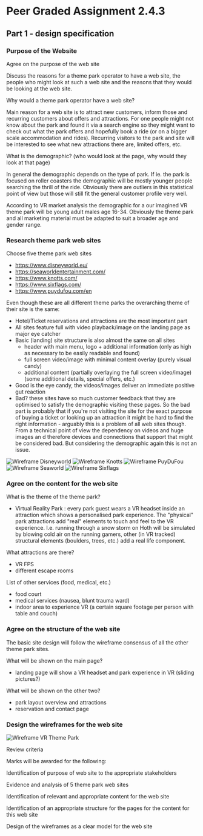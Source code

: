 # Peer Graded Assignment 2.4.3

## Part 1 - design specification

### Purpose of the Website

Agree on the purpose of the web site

Discuss the reasons for a theme park operator to have a web site, the people who might look at such a web site and the reasons that they would be looking at the web site.

Why would a theme park operator have a web site?

Main reason for a web site is to attract new customers, inform those and recurring customers about offers and attractions.
For one people might not know about the park and found it via a search engine so they might want to check out what the park offers and hopefully book a ride (or on a bigger scale accommodation and rides).
Recurring visitors to the park and site will be interested to see what new attractions there are, limited offers, etc.

What is the demographic? (who would look at the page, why would they look at that page)

In general the demographic depends on the type of park. If ie. the park is focused on roller coasters the demographic will be mostly younger people searching the thrill of the ride. Obviously there are outliers in this statistical point of view but those will still fit the general customer profile very well.

According to VR market analysis the demographic for a our imagined VR theme park will be young adult males age 16-34. Obviously the theme park and all marketing material must be adapted to suit a broader age and gender range.


### Research theme park web sites

Choose five theme park web sites
- https://www.disneyworld.eu/
- https://seaworldentertainment.com/
- https://www.knotts.com/
- https://www.sixflags.com/
- https://www.puydufou.com/en

Even though these are all different theme parks the overarching theme of their site is the same:
- Hotel/Ticket reservations and attractions are the most important part
- All sites feature full with video playback/image on the landing page as major eye catcher
- Basic (landing) site structure is also almost the same on all sites
	- header with main menu, logo + additional information (only as high as necessary to be easily readable and found)
	- full screen video/image with minimal content overlay (purely visual candy)
	- additional content (partially overlaying the full screen video/image) (some additional details, special offers, etc.)
- Good is the eye candy, the videos/images deliver an immediate positive gut reaction
- Bad? these sites have so much customer feedback that they are optimised to satisfy the demographic visiting these pages. So the bad part is probably that if you're not visiting the site for the exact purpose of buying a ticket or looking up an attraction it might be hard to find the right information - arguably this is a problem of all web sites though. From a technical point of view the dependency on videos and huge images an d therefore devices and connections that support that might be considered bad. But considering the demographic again this is not an issue.

![Wireframe Disneyworld](wireframe_disney.jpeg)
![Wireframe Knotts](wireframe_knotts.jpeg)
![Wireframe PuyDuFou](wireframe_puydufou.jpeg)
![Wireframe Seaworld](wireframe_seaworld.jpeg)
![Wireframe Sixflags](wireframe_sixflags.jpeg)


### Agree on the content for the web site

What is the theme of the theme park?
- Virtual Reality Park : every park guest wears a VR headset inside an attraction which shows a personalised park experience. The "physical" park attractions add "real" elements to touch and feel to the VR experience. I.e. running through a snow storm on Hoth will be simulated by blowing cold air on the running gamers, other (in VR tracked) structural elements (boulders, trees, etc.) add a real life component.

What attractions are there?
- VR FPS
- different escape rooms

List of other services (food, medical, etc.)
- food court
- medical services (nausea, blunt trauma ward)
- indoor area to experience VR (a certain square footage per person with table and couch)


### Agree on the structure of the web site

The basic site design will follow the wireframe consensus of all the other theme park sites.

What will be shown on the main page?
- landing page will show a VR headset and park experience in VR (sliding pictures?)

What will be shown on the other two?
- park layout overview and attractions
- reservation and contact page


### Design the wireframes for the web site

![Wireframe VR Theme Park](vrpark_wireframe.png)



Review criteria

Marks will be awarded for the following:

Identification of purpose of web site to the appropriate stakeholders

Evidence and analysis of 5 theme park web sites

Identification of relevant and appropriate content for the web site

Identification of an appropriate structure for the pages for the content for this web site

Design of the wireframes as a clear model for the web site
